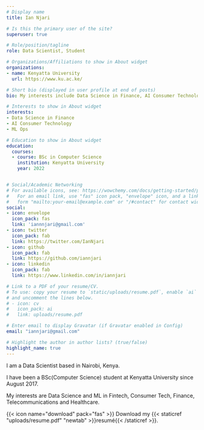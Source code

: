 ```yaml
---
# Display name
title: Ian Njari

# Is this the primary user of the site?
superuser: true

# Role/position/tagline
role: Data Scientist, Student

# Organizations/Affiliations to show in About widget
organizations:
- name: Kenyatta University
  url: https://www.ku.ac.ke/

# Short bio (displayed in user profile at end of posts)
bio: My interests include Data Science in Finance, AI Consumer Technology and MLOps

# Interests to show in About widget
interests:
- Data Science in Finance
- AI Consumer Technology
- ML Ops

# Education to show in About widget
education:
  courses:
  - course: BSc in Computer Science
    institution: Kenyatta University
    year: 2022


# Social/Academic Networking
# For available icons, see: https://wowchemy.com/docs/getting-started/page-builder/#icons
#   For an email link, use "fas" icon pack, "envelope" icon, and a link in the
#   form "mailto:your-email@example.com" or "/#contact" for contact widget.
social:
- icon: envelope
  icon_pack: fas
  link: 'iannnjari@gmail.com'
- icon: twitter
  icon_pack: fab
  link: https://twitter.com/IanNjari
- icon: github
  icon_pack: fab
  link: https://github.com/iannjari
- icon: linkedin
  icon_pack: fab
  link: https://www.linkedin.com/in/iannjari

# Link to a PDF of your resume/CV.
# To use: copy your resume to `static/uploads/resume.pdf`, enable `ai` icons in `params.toml`, 
# and uncomment the lines below.
# - icon: cv
#   icon_pack: ai
#   link: uploads/resume.pdf

# Enter email to display Gravatar (if Gravatar enabled in Config)
email: "iannjari@gmail.com"

# Highlight the author in author lists? (true/false)
highlight_name: true
---
```

I am a Data Scientist based in Nairobi, Kenya.

I have been a BSc(Computer Science) student at Kenyatta University since August 2017.

My interests are Data Science and ML in Fintech, Consumer Tech, Finance, Telecommunications and Healthcare.

{{< icon name="download" pack="fas" >}} Download my {{< staticref "uploads/resume.pdf" "newtab" >}}resumé{{< /staticref >}}.
